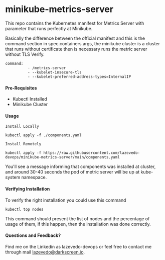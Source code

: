 # minikube-metrics-server

This repo contains the Kubernetes manifest for Metrics Server with parameter that runs perfectly at Minikube.

Basically the difference between the official manifest and this is the command section in spec.containers.args, the minikube cluster is a cluster that runs without certificate then is necessary runs the metric server without TLS Verify.

```code
command:
          - /metrics-server
          - --kubelet-insecure-tls
          - --kubelet-preferred-address-types=InternalIP
```

#### Pre-Requisites

* Kubectl Installed
* Minikube Cluster

#### Usage

```Install Locally```
```code
kubectl apply -f ./components.yaml
```

```Install Remotely```
```code
kubectl apply -f https://raw.githubusercontent.com/lazevedo-devops/minikube-metrics-server/main/components.yaml
```

You'll see a message informing that components was installed at cluster, and around 30-40 seconds the pod of metric server will be up at kube-system namespace.

#### Verifying Installation

To verify the right installation you could use this command

```code
kubectl top nodes
```

This command should present the list of nodes and the percentage of usage of them, if this happen, then the installation was done correctly.

#### Questions and Feedback?

Find me on the Linkedin as lazevedo-devops or feel free to contact me through mail lazevedo@darkscreen.io.